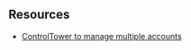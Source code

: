 ## Resources

- [ControlTower to manage multiple accounts](https://www.nclouds.com/blog/aws-control-tower/)

